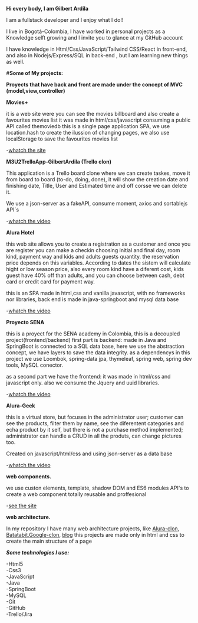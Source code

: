 **Hi every body, I am Gilbert Ardila**


I am a fullstack developer and I enjoy what I do!!  


I live in Bogotá-Colombia, I have worked in personal projects as a Knowledge selft growing and I invite you to glance at my GitHub account  


I have knowledge in Html/Css/JavaScript/Tailwind CSS/React in front-end, and also in Nodejs/Express/SQL in back-end , but I am learning new things as well.


#**Some of My projects:**


**Proyects that have back and front are made under the concept of MVC (model,view,controller)**


**Movies+**


it is a web site were you can see the movies billboard and also create a favourites movies list
it was made in html/css/javascript consuming a public API called themoviedb
this is a single page application SPA, we use location.hash to create the ilussion of changing pages, we also use localStorage to save the favourites movies list


-[whatch the site](https://gilbertardila.github.io/movieAPI/#home)


**M3U2TrelloApp-GilbertArdila (Trello clon)**

This application is a Trello board clone where we can create taskes, move it from board to board (to-do, doing, done), it will show the creation date and finishing date, Title, User and Estimated time and off corsse we can delete it.


We use a json-server as a fakeAPI, consume moment, axios and sortablejs API´s

-[whatch the video](https://youtu.be/fJKKSUHx9CM)



**Alura Hotel**

this web site allows you to create a registration as a customer and once you are register you can make a checkin choosing initial and final day, room kind, payment way and kids and adults guests quantity. the reservation price depends on this variables. According to dates the sistem will calculate hight or low season price, also every room kind have a diferent cost, kids guest have 40% off than adults, and you can choose between cash, debt card or credit card for payment way.


this is an SPA made in html,css and vanilla javascript, with no frameworks nor libraries, back end is made in java-springboot and mysql data base


-[whatch the video](https://youtu.be/ngIZJMJpm40)


**Proyecto SENA**


this is a proyect for the SENA academy in Colombia, this is a decoupled project(frontend/backend)
first part is backend: made in Java and SpringBoot is connected to a SQL data base, here we use the abstraction concept, we have layers to save the data integrity.
as a dependencys in this project we use  Loombok, spring-data jpa, thymeleaf, spring web, spring dev tools, MySQL conector.


as a second part we have the frontend: it was made in html/css and javascript only. also we consume the Jquery and uuid libraries.


-[whatch the video](https://youtu.be/TIAlkqJOHbk)



**Alura-Geek**


this is a virtual store, but focuses in the administrator user; customer can see the products, filter them by name, see the diferentent categories and echa product by it self, but there is not a purchase method implemented; administrator can handle a CRUD in all the produts, can change pictures too.


Created on javascript/html/css and using json-server as a data base


-[whatch the video](https://youtu.be/fEAob8wyxH0)


**web components.**


we use custon elements, template, shadow DOM and ES6 modules API's to create a web component totally reusable and proffesional


-[see the site](https://gilbertardila.github.io/web-component/src/index.html)


**web architecture.**


In my repository I have many web architecture projects, like [Alura-clon](https://alura-clon.vercel.app/), [Batatabit](http://batatabit-beta.vercel.app/),[Google-clon](https://gilbertardila.github.io/google_clone/), [blog](http://blog-brown-three.vercel.app/)
this projects are made only in html and css to create the main structure of a page


*****Some technologies I use:*****

-Html5  
-Css3  
-JavaScript  
-Java  
-SpringBoot  
-MySQL  
-Git  
-GitHub  
-Trello/Jira  

